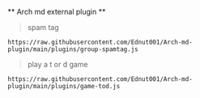 ** Arch md external plugin **


> spam tag
```
https://raw.githubusercontent.com/Ednut001/Arch-md-plugin/main/plugins/group-spamtag.js
```

> play a t or d game
```
https://raw.githubusercontent.com/Ednut001/Arch-md-plugin/main/plugins/game-tod.js
```
